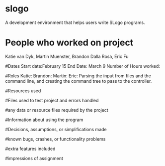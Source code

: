 # slogo

A development environment that helps users write SLogo programs.

# People who worked on project
Katie van Dyk, Martin Muenster, Brandon Dalla Rosa, Eric Fu

#Dates
Start date:February 15
End Date: March 9
Number of Hours worked:

#Roles
Katie:
Brandon:
Martin:
Eric: Parsing the input from files and the command line, and creating the command tree to pass to the controller.

#Resources used



#Files used to test project and errors handled


#any data or resource files required by the project


#Information about using the program



#Decisions, assumptions, or simplifications made



#known bugs, crashes, or functionality problems



#extra features included




#impressions of assignment
